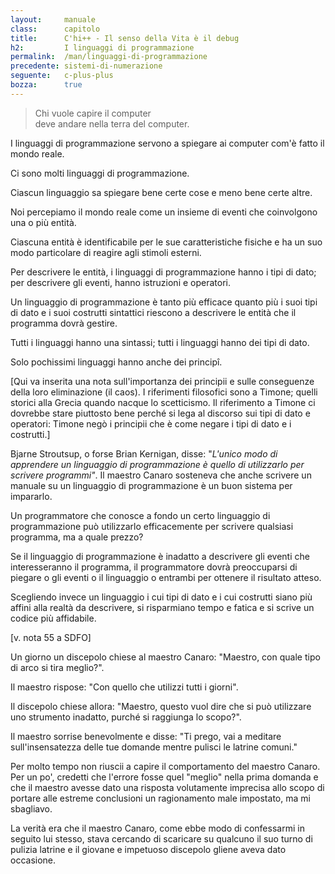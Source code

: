 ```yaml
---
layout:     manuale
class:      capitolo
title:      C'hi++ - Il senso della Vita è il debug
h2:         I linguaggi di programmazione
permalink:  /man/linguaggi-di-programmazione
precedente: sistemi-di-numerazione
seguente:   c-plus-plus
bozza:      true
---
```


<blockquote class="motto">
Chi vuole capire il computer<br />
deve andare nella terra del computer.
</blockquote>

I linguaggi di programmazione servono a spiegare ai computer com'è fatto
il mondo reale.

Ci sono molti linguaggi di programmazione.

Ciascun linguaggio sa spiegare bene certe cose e meno bene certe altre.

Noi percepiamo il mondo reale come un insieme di eventi che coinvolgono
una o più entità.

Ciascuna entità è identificabile per le sue caratteristiche fisiche e ha
un suo modo particolare di reagire agli stimoli esterni.

Per descrivere le entità, i linguaggi di programmazione hanno i tipi di
dato; per descrivere gli eventi, hanno istruzioni e operatori.

Un linguaggio di programmazione è tanto più efficace quanto più i suoi
tipi di dato e i suoi costrutti sintattici riescono a descrivere le
entità che il programma dovrà gestire.

Tutti i linguaggi hanno una sintassi; tutti i linguaggi hanno dei tipi
di dato.

Solo pochissimi linguaggi hanno anche dei principî.

\[Qui va inserita una nota sull\'importanza dei principii e sulle
conseguenze della loro eliminazione (il caos). I riferimenti filosofici
sono a Timone; quelli storici alla Grecia quando nacque lo scetticismo.
Il riferimento a Timone ci dovrebbe stare piuttosto bene perché si lega
al discorso sui tipi di dato e operatori: Timone negò i principii che è
come negare i tipi di dato e i costrutti.\]

Bjarne Stroutsup, o forse Brian Kernigan, disse: "*L'unico modo di
apprendere un linguaggio di programmazione è quello di utilizzarlo per
scrivere programmi"*. Il maestro Canaro sosteneva che anche scrivere un
manuale su un linguaggio di programmazione è un buon sistema per
impararlo.

Un programmatore che conosce a fondo un certo linguaggio di
programmazione può utilizzarlo efficacemente per scrivere qualsiasi
programma, ma a quale prezzo?

Se il linguaggio di programmazione è inadatto a descrivere gli eventi
che interesseranno il programma, il programmatore dovrà preoccuparsi di
piegare o gli eventi o il linguaggio o entrambi per ottenere il
risultato atteso.

Scegliendo invece un linguaggio i cui tipi di dato e i cui costrutti
siano più affini alla realtà da descrivere, si risparmiano tempo e
fatica e si scrive un codice più affidabile.

\[v. nota 55 a SDFO\]

Un giorno un discepolo chiese al maestro Canaro: "Maestro, con quale
tipo di arco si tira meglio?".

Il maestro rispose: "Con quello che utilizzi tutti i giorni".

Il discepolo chiese allora: "Maestro, questo vuol dire che si può
utilizzare uno strumento inadatto, purché si raggiunga lo scopo?".

Il maestro sorrise benevolmente e disse: "Ti prego, vai a meditare
sull\'insensatezza delle tue domande mentre pulisci le latrine comuni."

Per molto tempo non riuscii a capire il comportamento del maestro
Canaro. Per un po\', credetti che l\'errore fosse quel "meglio" nella
prima domanda e che il maestro avesse dato una risposta volutamente
imprecisa allo scopo di portare alle estreme conclusioni un ragionamento
male impostato, ma mi sbagliavo.

La verità era che il maestro Canaro, come ebbe modo di confessarmi in
seguito lui stesso, stava cercando di scaricare su qualcuno il suo turno
di pulizia latrine e il giovane e impetuoso discepolo gliene aveva dato
occasione.
